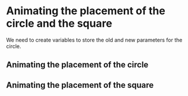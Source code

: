 # Animating the placement of the circle and the square

We need to create variables to store the old and new parameters for the circle.

## Animating the placement of the circle


## Animating the placement of the square

